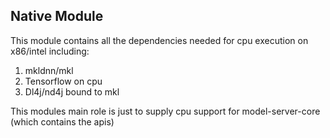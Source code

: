 Native Module
------------------

This module contains all the dependencies needed for cpu
execution on x86/intel including:

1. mkldnn/mkl
2. Tensorflow on cpu
3. Dl4j/nd4j bound to mkl


This modules main role is just to supply cpu support
for model-server-core (which contains the apis)

